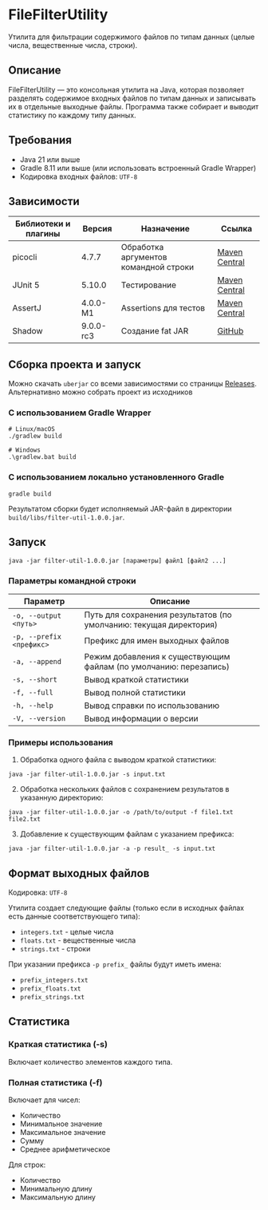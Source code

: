 # FileFilterUtility

Утилита для фильтрации содержимого файлов по типам данных (целые числа, вещественные числа, строки).

## Описание

FileFilterUtility — это консольная утилита на Java, которая позволяет разделять содержимое входных файлов по типам данных и записывать их в отдельные выходные файлы. Программа также собирает и выводит статистику по каждому типу данных.

## Требования

- Java 21 или выше
- Gradle 8.11 или выше (или использовать встроенный Gradle Wrapper)
- Кодировка входных файлов: ```UTF-8```

## Зависимости

| Библиотеки и плагины | Версия | Назначение | Ссылка |
|----------------------|--|------------|--------|
| picocli              | 4.7.7 | Обработка аргументов командной строки | [Maven Central](https://mvnrepository.com/artifact/info.picocli/picocli/4.7.7) |
| JUnit 5              | 5.10.0 | Тестирование | [Maven Central](https://mvnrepository.com/artifact/org.junit.jupiter/junit-jupiter/5.10.0) |
| AssertJ              | 4.0.0-M1 | Assertions для тестов | [Maven Central](https://mvnrepository.com/artifact/org.assertj/assertj-core/4.0.0-M1) |
| Shadow               | 9.0.0-rc3 | Создание fat JAR | [GitHub](https://github.com/johnrengelman/shadow) |

## Сборка проекта и запуск 

Можно скачать ```uberjar``` со всеми зависимостями со страницы [Releases](https://github.com/DaryzDark/FilterFileUtility/releases).
Альтернативно можно собрать проект из исходников

### С использованием Gradle Wrapper

```shell script
# Linux/macOS
./gradlew build

# Windows
.\gradlew.bat build
```


### С использованием локально установленного Gradle

```shell script
gradle build
```


Результатом сборки будет исполняемый JAR-файл в директории `build/libs/filter-util-1.0.0.jar`.


## Запуск

```shell script
java -jar filter-util-1.0.0.jar [параметры] файл1 [файл2 ...]
```


### Параметры командной строки

| Параметр | Описание |
|----------|----------|
| `-o, --output <путь>` | Путь для сохранения результатов (по умолчанию: текущая директория) |
| `-p, --prefix <префикс>` | Префикс для имен выходных файлов |
| `-a, --append` | Режим добавления к существующим файлам (по умолчанию: перезапись) |
| `-s, --short` | Вывод краткой статистики |
| `-f, --full` | Вывод полной статистики |
| `-h, --help` | Вывод справки по использованию |
| `-V, --version` | Вывод информации о версии |

### Примеры использования

1. Обработка одного файла с выводом краткой статистики:
```shell script
java -jar filter-util-1.0.0.jar -s input.txt
```


2. Обработка нескольких файлов с сохранением результатов в указанную директорию:
```shell script
java -jar filter-util-1.0.0.jar -o /path/to/output -f file1.txt file2.txt
```


3. Добавление к существующим файлам с указанием префикса:
```shell script
java -jar filter-util-1.0.0.jar -a -p result_ -s input.txt
```


## Формат выходных файлов

Кодировка: ```UTF-8```

Утилита создает следующие файлы (только если в исходных файлах есть данные соответствующего типа):

- `integers.txt` - целые числа
- `floats.txt` - вещественные числа
- `strings.txt` - строки

При указании префикса `-p prefix_` файлы будут иметь имена:
- `prefix_integers.txt`
- `prefix_floats.txt`
- `prefix_strings.txt`

## Статистика

### Краткая статистика (-s)

Включает количество элементов каждого типа.

### Полная статистика (-f)

Включает для чисел:
- Количество
- Минимальное значение
- Максимальное значение
- Сумму
- Среднее арифметическое

Для строк:
- Количество
- Минимальную длину
- Максимальную длину
